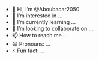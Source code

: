 * 👋 Hi, I’m @Aboubacar2050
* 👀 I’m interested in ...
* 🌱 I’m currently learning ...
* 💞️ I’m looking to collaborate on ...
* 📫 How to reach me ...
* 😄 Pronouns: ...
* ⚡ Fun fact: ...

<!---
Aboubacar2050/Aboubacar2050 is a ✨ special ✨ repository because its `README.md` (this file) appears on your GitHub profile.
You can click the Preview link to take a look at your changes.
--->
